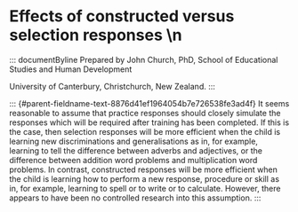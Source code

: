 # Effects of constructed versus selection responses \n

::: documentByline
Prepared by John Church, PhD, School of Educational Studies and Human
Development

University of Canterbury, Christchurch, New Zealand.
:::

::: {#parent-fieldname-text-8876d41ef1964054b7e726538fe3ad4f}
It seems reasonable to assume that practice responses should closely
simulate the responses which will be required after training has been
completed. If this is the case, then selection responses will be more
efficient when the child is learning new discriminations and
generalisations as in, for example, learning to tell the difference
between adverbs and adjectives, or the difference between addition word
problems and multiplication word problems. In contrast, constructed
responses will be more efficient when the child is learning how to
perform a new response, procedure or skill as in, for example, learning
to spell or to write or to calculate. However, there appears to have
been no controlled research into this assumption.
:::
